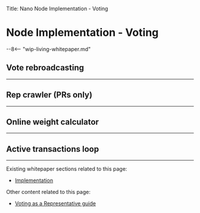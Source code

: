 Title: Nano Node Implementation - Voting

# Node Implementation - Voting

--8<-- "wip-living-whitepaper.md"

## Vote rebroadcasting

---

## Rep crawler (PRs only)

---

## Online weight calculator

---

## Active transactions loop

---

Existing whitepaper sections related to this page:

* [Implementation](/whitepaper/english/#implementation)

Other content related to this page:

* [Voting as a Representative guide](../running-a-node/voting-as-a-representative.md)